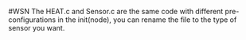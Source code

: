 #WSN
The HEAT.c and Sensor.c are the same code with different pre-configurations
in the init(node), you can rename the file to the type of sensor you want.
